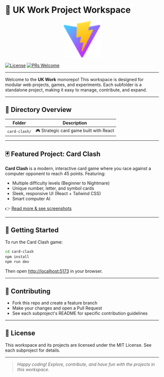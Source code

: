 # 🌟 UK Work Project Workspace

<p align="center">
  <img src="card-clash/public/vite.svg" alt="Workspace Banner" width="120"/>
</p>

[![License](https://img.shields.io/badge/license-MIT-blue.svg)](card-clash/LICENSE)
[![PRs Welcome](https://img.shields.io/badge/PRs-welcome-green.svg)]()

---

Welcome to the **UK Work** monorepo! This workspace is designed for modular web projects, games, and experiments. Each subfolder is a standalone project, making it easy to manage, contribute, and expand.

---

## 📁 Directory Overview

| Folder         | Description                                  |
| -------------- | -------------------------------------------- |
| `card-clash/`  | 🎮 Strategic card game built with React       |

---

## 🃏 Featured Project: Card Clash

**Card Clash** is a modern, interactive card game where you race against a computer opponent to reach 45 points. Featuring:
- Multiple difficulty levels (Beginner to Nightmare)
- Unique number, letter, and symbol cards
- Sleek, responsive UI (React + Tailwind CSS)
- Smart computer AI

👉 [Read more & see screenshots](card-clash/README.md)

---

## 🚀 Getting Started

To run the Card Clash game:

```bash
cd card-clash
npm install
npm run dev
```

Then open [http://localhost:5173](http://localhost:5173) in your browser.

---

## 🤝 Contributing

- Fork this repo and create a feature branch
- Make your changes and open a Pull Request
- See each subproject's README for specific contribution guidelines

---

## 📄 License

This workspace and its projects are licensed under the MIT License. See each subproject for details.

---

> _Happy coding! Explore, contribute, and have fun with the projects in this workspace._
